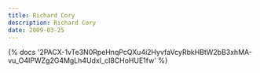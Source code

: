 ```yaml
---
title: Richard Cory
description: Richard Cory
date: 2009-03-25
---
```

<body style="margin:0">
{% docs '2PACX-1vTe3N0RpeHnqPcQXu4i2HyvfaVcyRbkHBtW2bB3xhMA-vu_O4IPWZg2G4MgLh4UdxI_cI8CHoHUE1fw' %}

